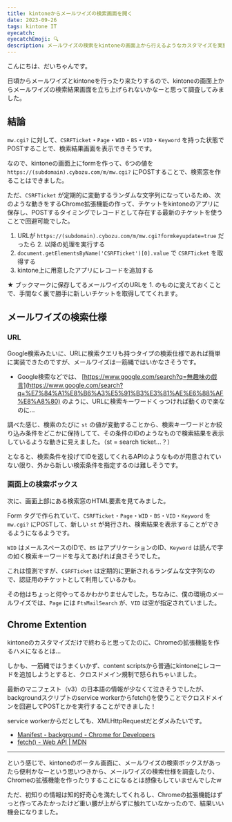 ```yaml
---
title: kintoneからメールワイズの検索画面を開く
date: 2023-09-26
tags: kintone IT
eyecatch: 
eyecatchEmoji: 🔍
description: メールワイズの検索をkintoneの画面上から行えるようなカスタマイズを実施しました。
---
```


こんにちは、だいちゃんです。

日頃からメールワイズとkintoneを行ったり来たりするので、kintoneの画面上からメールワイズの検索結果画面を立ち上げられないかなーと思って調査してみました。

## 結論

`mw.cgi?` に対して、`CSRFTicket`・`Page`・`WID`・`BS`・`VID`・`Keyword` を持った状態でPOSTすることで、検索結果画面を表示できそうです。

なので、kintoneの画面上にformを作って、6つの値を `https://(subdomain).cybozu.com/m/mw.cgi?` にPOSTすることで、検索窓を作ることはできました。

ただ、`CSRFTicket` が定期的に変動するランダムな文字列になっているため、次のような動きをするChrome拡張機能の作って、チケットをkintoneのアプリに保存し、POSTするタイミングでレコードとして存在する最新のチケットを使うことで回避可能でした。

1. URLが `https://(subdomain).cybozu.com/m/mw.cgi?formkeyupdate=true` だったら 2. 以降の処理を実行する
2. `document.getElementsByName('CSRFTicket')[0].value` で `CSRFTicket` を取得する
3. kintone上に用意したアプリにレコードを追加する

★ ブックマークに保存してるメールワイズのURLを 1. のものに変えておくことで、手間なく裏で勝手に新しいチケットを取得しててくれます。


## メールワイズの検索仕様

### URL

Google検索みたいに、URLに検索クエリも持つタイプの検索仕様であれば簡単に実装できたのですが、メールワイズは一筋縄ではいかなさそうです。

* Google検索などでは、 [https://www.google.com/search?q=無趣味の戯言](https://www.google.com/search?q=%E7%84%A1%E8%B6%A3%E5%91%B3%E3%81%AE%E6%88%AF%E8%A8%80) のように、URLに検索キーワードくっつければ動くので楽なのに...

調べた感じ、検索のたびに `st` の値が変動することから、検索キーワードとか絞り込み条件をどこかに保持してて、その条件のIDのようなもので検索結果を表示しているような動きに見えました。（st = search ticket...？）

となると、検索条件を投げてIDを返してくれるAPIのようなものが用意されていない限り、外から新しい検索条件を指定するのは難しそうです。

### 画面上の検索ボックス

次に、画面上部にある検索窓のHTML要素を見てみました。

Form タグで作られていて、`CSRFTicket`・`Page`・`WID`・`BS`・`VID`・`Keyword` を `mw.cgi?` にPOSTして、新しい `st` が発行され、検索結果を表示することができるようになるようです。

`WID` はメールスペースのIDで、`BS` はアプリケーションのID、`Keyword` は読んで字の如く検索キーワードを与えてあげれば良さそうでした。

これは憶測ですが、`CSRFTicket` は定期的に更新されるランダムな文字列なので、認証用のチケットとして利用しているかも。

その他はちょっと何やってるかわかりませんでした。ちなみに、僕の環境のメールワイズでは、`Page` には `FtsMailSearch` が、`VID` は空が指定されていました。


## Chrome Extention

kintoneのカスタマイズだけで終わると思ってたのに、Chromeの拡張機能を作るハメになるとは...

しかも、一筋縄ではうまくいかず、content scriptsから普通にkintoneにレコードを追加しようとすると、クロスドメイン規制で怒られちゃいました。

最新のマニフェスト（v3）の日本語の情報が少なくて泣きそうでしたが、backgroundスクリプトのservice workerからfetch()を使うことでクロスドメインを回避してPOSTとかを実行することができました！

service workerからだとしても、XMLHttpRequestだとダメみたいです。

* [Manifest - background - Chrome for Developers](https://developer.chrome.com/docs/extensions/mv3/manifest/background/)
* [fetch() - Web API | MDN](https://developer.mozilla.org/ja/docs/Web/API/fetch)


---

という感じで、kintoneのポータル画面に、メールワイズの検索ボックスがあったら便利かなーという思いつきから、メールワイズの検索仕様を調査したり、Chromeの拡張機能を作ったりすることになるとは想像もしていませんでしたw

ただ、初知りの情報は知的好奇心を満たしてくれるし、Chromeの拡張機能はずっと作ってみたかったけど重い腰が上がらずに触れていなかったので、結果いい機会になりました。